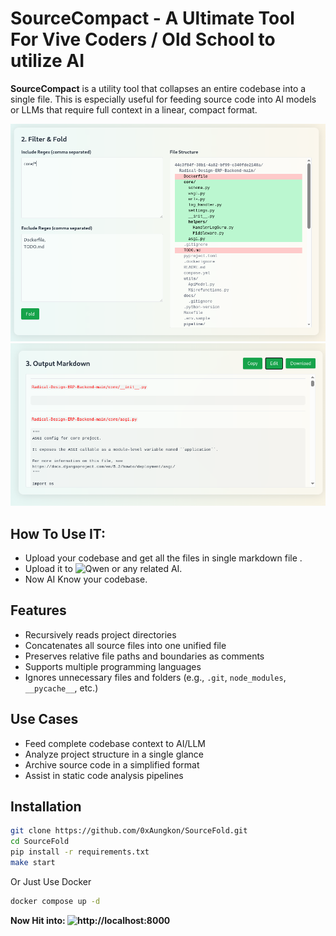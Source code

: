 # SourceCompact - A Ultimate Tool For Vive Coders / Old School to utilize AI 

**SourceCompact** is a utility tool that collapses an entire codebase into a single file. This is especially useful for feeding source code into AI models or LLMs that require full context in a linear, compact format.

<img src="static/images/gui.png" alt="Output 1" width="600"/>  
<img src="static/images/output1.png" alt="Output 1" width="600"/>  

## How To Use IT:
- Upload your codebase and get all the files in single markdown file . 
- Upload it to ![Qwen](https://chat.qwen.ai/) or any related AI. 
- Now AI Know your codebase.


## Features

- Recursively reads project directories
- Concatenates all source files into one unified file
- Preserves relative file paths and boundaries as comments
- Supports multiple programming languages
- Ignores unnecessary files and folders (e.g., `.git`, `node_modules`, `__pycache__`, etc.)

## Use Cases

- Feed complete codebase context to AI/LLM
- Analyze project structure in a single glance
- Archive source code in a simplified format
- Assist in static code analysis pipelines

## Installation

```bash
git clone https://github.com/0xAungkon/SourceFold.git
cd SourceFold
pip install -r requirements.txt
make start
```

Or Just Use Docker
```bash
docker compose up -d
```

**Now Hit into: ![http://localhost:8000](http://localhost:8000)**
